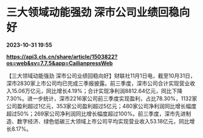 # 三大领域动能强劲 深市公司业绩回稳向好

**2023-10-31 19:55**

**https://api3.cls.cn/share/article/1503822?os=web&sv=7.7.5&app=CailianpressWeb**

【三大领域动能强劲 深市公司业绩回稳向好】财联社11月1日电，截至10月31日，深市2830家上市公司均已完成三季报披露。前三季度，深市公司合计实现营业收入15.06万亿元，同比增长4.19%；合计实现净利润8812.64亿元，同比下降7.30%。进一步统计，深市2216家公司前三季度实现盈利，占比78.30%，1132家公司盈利超过1亿元，353家公司盈利超过5亿元；480家公司净利润同比增长幅度超过50%；269家公司净利润同比增长幅度超过100%。前三季度，深市先进制造、数字经济、绿色低碳三大领域上市公司平均实现营业收入53.18亿元，同比增长8.17%。